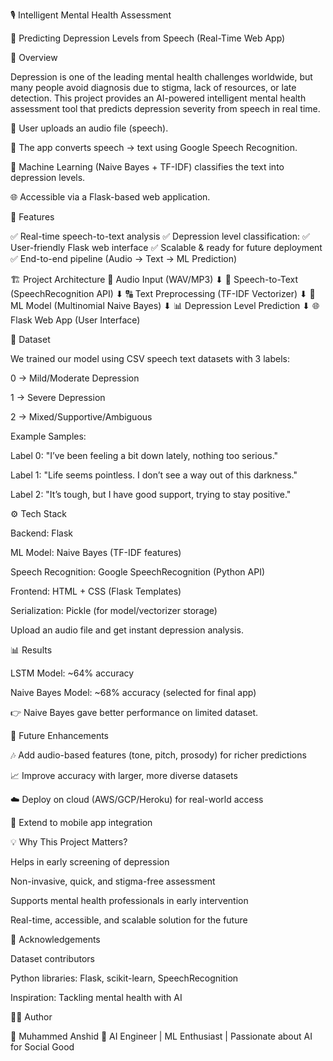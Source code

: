 🎙️ Intelligent Mental Health Assessment

🧠 Predicting Depression Levels from Speech (Real-Time Web App)






📌 Overview

Depression is one of the leading mental health challenges worldwide, but many people avoid diagnosis due to stigma, lack of resources, or late detection.
This project provides an AI-powered intelligent mental health assessment tool that predicts depression severity from speech in real time.

🎤 User uploads an audio file (speech).

📝 The app converts speech → text using Google Speech Recognition.

🤖 Machine Learning (Naive Bayes + TF-IDF) classifies the text into depression levels.

🌐 Accessible via a Flask-based web application.

🚀 Features

✅ Real-time speech-to-text analysis
✅ Depression level classification:
✅ User-friendly Flask web interface
✅ Scalable & ready for future deployment
✅ End-to-end pipeline (Audio → Text → ML Prediction)

🏗️ Project Architecture
🎤 Audio Input (WAV/MP3)
        ⬇
📝 Speech-to-Text (SpeechRecognition API)
        ⬇
🔠 Text Preprocessing (TF-IDF Vectorizer)
        ⬇
🤖 ML Model (Multinomial Naive Bayes)
        ⬇
📊 Depression Level Prediction
        ⬇
🌐 Flask Web App (User Interface)

📂 Dataset

We trained our model using CSV speech text datasets with 3 labels:

0 → Mild/Moderate Depression

1 → Severe Depression

2 → Mixed/Supportive/Ambiguous

Example Samples:

Label 0: "I’ve been feeling a bit down lately, nothing too serious."

Label 1: "Life seems pointless. I don’t see a way out of this darkness."

Label 2: "It’s tough, but I have good support, trying to stay positive."

⚙️ Tech Stack

Backend: Flask

ML Model: Naive Bayes (TF-IDF features)

Speech Recognition: Google SpeechRecognition (Python API)

Frontend: HTML + CSS (Flask Templates)

Serialization: Pickle (for model/vectorizer storage)

Upload an audio file and get instant depression analysis.

📊 Results

LSTM Model: ~64% accuracy

Naive Bayes Model: ~68% accuracy (selected for final app)

👉 Naive Bayes gave better performance on limited dataset.

🌟 Future Enhancements

🎶 Add audio-based features (tone, pitch, prosody) for richer predictions

📈 Improve accuracy with larger, more diverse datasets

☁️ Deploy on cloud (AWS/GCP/Heroku) for real-world access

📱 Extend to mobile app integration

💡 Why This Project Matters?

Helps in early screening of depression

Non-invasive, quick, and stigma-free assessment

Supports mental health professionals in early intervention

Real-time, accessible, and scalable solution for the future

🙌 Acknowledgements

Dataset contributors

Python libraries: Flask, scikit-learn, SpeechRecognition

Inspiration: Tackling mental health with AI

🧑‍💻 Author

👤 Muhammed Anshid
🔗 AI Engineer | ML Enthusiast | Passionate about AI for Social Good
